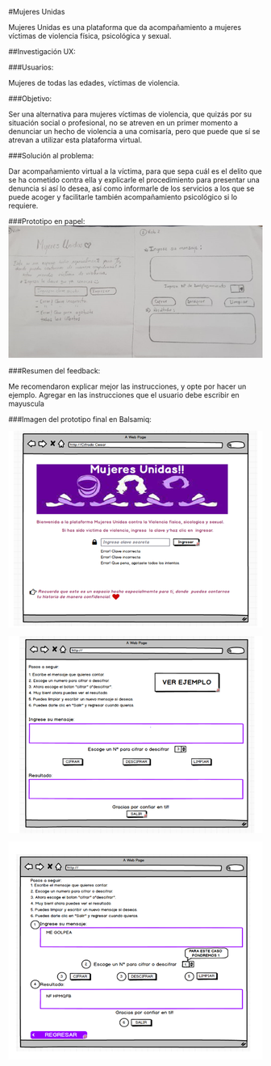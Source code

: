 #Mujeres Unidas

Mujeres Unidas es una plataforma que da acompañamiento a mujeres víctimas de violencia física, psicológica y sexual.

##Investigación UX:

###Usuarios: 

Mujeres de todas las edades, víctimas de violencia.

###Objetivo:

Ser una alternativa para mujeres víctimas de violencia, que quizás por su situación social o profesional, no se atreven en un primer momento a denunciar un hecho de violencia  a una comisaría, pero que puede que sí se atrevan a utilizar esta plataforma virtual.

###Solución al problema: 

Dar acompañamiento virtual a la víctima, para que sepa cuál es el delito que se ha cometido contra ella y explicarle el procedimiento para presentar una denuncia si así lo desea, así como informarle de los servicios a los que se puede acoger y facilitarle también acompañamiento psicológico si lo requiere.

###Prototipo en papel:
![Prototipo en papel](src/Imagenes/Prototipopapel.png)

###Resumen del feedback: 

Me recomendaron explicar mejor las instrucciones, y opte por hacer un ejemplo.
Agregar en las instrucciones que el usuario debe escribir en mayuscula

###Imagen del prototipo final en Balsamiq:

![Vista1l](src/Imagenes/Balsamiqvista1.png)

![Vista2](src/Imagenes/Balsamiqvista2.png)

![Ejemplo](src/Imagenes/ejemplo.png)























